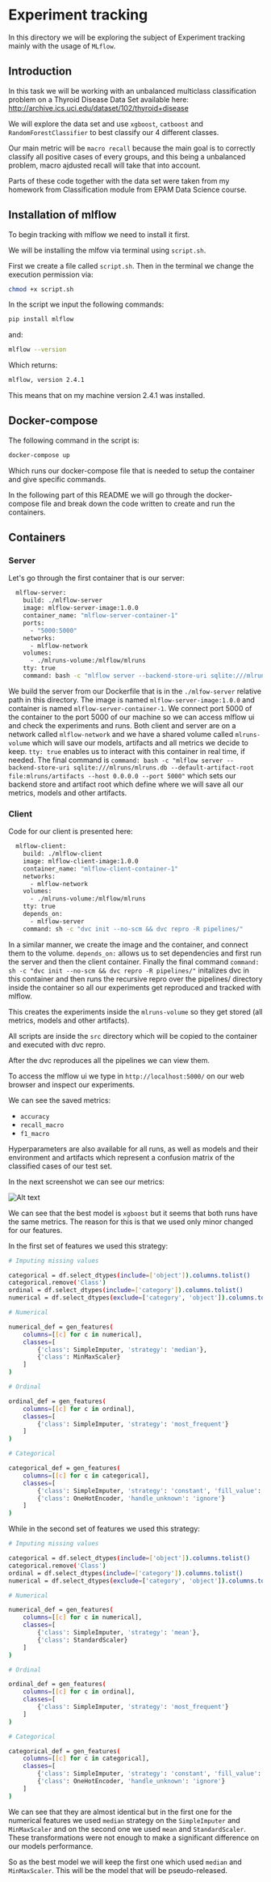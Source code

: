

# Experiment tracking

In this directory we will be exploring the subject of Experiment tracking mainly with the usage of `MLflow`.

## Introduction

In this task we will be working with an unbalanced multiclass classification problem on a Thyroid Disease Data Set available here:
http://archive.ics.uci.edu/dataset/102/thyroid+disease

We will explore the data set and use `xgboost`, `catboost` and `RandomForestClassifier` to best classify our 4 different classes.

Our main metric will be `macro recall` because the main goal is to correctly classify all positive cases of every groups, and this being a unbalanced problem, macro ajdusted recall will take that into account. 

Parts of these code together with the data set were taken from my homework from Classification module from EPAM Data Science course.

## Installation of mlflow

To begin tracking with mlflow we need to install it first.

We will be installing the mlfow via terminal using `script.sh`. 

First we create a file called `script.sh`.
Then in the terminal we change the execution permission via:

```bash
chmod +x script.sh
```

In the script we input the following commands:

```bash
pip install mlflow
```
and:

```bash
mlflow --version
```
Which returns:

```bash
mlflow, version 2.4.1
```
This means that on my machine version 2.4.1 was installed.

## Docker-compose

The following command in the script is:

```bash
docker-compose up
```

Which runs our docker-compose file that is needed to setup the container and give specific commands. 

In the following part of this README we will go through the docker-compose file and break down the code written to create and run the containers.

## Containers 

### Server

Let's go through the first container that is our server:

```bash
  mlflow-server:
    build: ./mlflow-server
    image: mlflow-server-image:1.0.0 
    container_name: "mlflow-server-container-1"
    ports:
      - "5000:5000"
    networks:
      - mlflow-network
    volumes:
      - ./mlruns-volume:/mlflow/mlruns
    tty: true
    command: bash -c "mlflow server --backend-store-uri sqlite:///mlruns/mlruns.db --default-artifact-root file:mlruns/artifacts --host 0.0.0.0 --port 5000"
```

We build the server from our Dockerfile that is in the `./mlfow-server` relative path in this directory. The image is named `mlflow-server-image:1.0.0` and container is named `mlflow-server-container-1`. We connect port 5000 of the container to the port 5000 of our machine so we can access mlflow ui and check the experiments and runs. Both client and server are on a network called `mlflow-network` and we have a shared volume called `mlruns-volume` which will save our models, artifacts and all metrics we decide to keep. `tty: true` enables us to interact with this container in real time, if needed. The final command is 
`command: bash -c "mlflow server --backend-store-uri sqlite:///mlruns/mlruns.db --default-artifact-root file:mlruns/artifacts --host 0.0.0.0 --port 5000"` which sets our backend store and artifact root which define where we will save all our metrics, models and other artifacts.

### Client

Code for our client is presented here:

```bash
  mlflow-client:
    build: ./mlflow-client
    image: mlflow-client-image:1.0.0 
    container_name: "mlflow-client-container-1"
    networks:
      - mlflow-network
    volumes:
      - ./mlruns-volume:/mlflow/mlruns
    tty: true
    depends_on:
      - mlflow-server
    command: sh -c "dvc init --no-scm && dvc repro -R pipelines/"
```
In a similar manner, we create the image and the container, and connect them to the volume. `depends_on:` allows us to set dependencies and first run the server and then the client container. Finally the final command `command: sh -c "dvc init --no-scm && dvc repro -R pipelines/"` initalizes dvc in this container and then runs the recursive repro over the pipelines/ directory inside the container so all our experiments get reproduced and tracked with mlflow. 

This creates the experiments inside the `mlruns-volume` so they get stored (all metrics, models and other artifacts).

All scripts are inside the `src` directory which will be copied to the container and executed with dvc repro.

After the dvc reproduces all the pipelines we can view them.

To access the mlflow ui we type in `http://localhost:5000/` on our web browser and inspect our experiments.

We can see the saved metrics:
 - `accuracy`
 - `recall_macro`
 - `f1_macro`

Hyperparameters are also available for all runs, as well as models and their environment and artifacts which represent a confusion matrix of the classified cases of our test set.

In the next screenshot we can see our metrics:

![Alt text](screenshots/Screenshot_experiments.png)

We can see that the best model is `xgboost` but it seems that both runs have the same metrics. The reason for this is that we used only minor changed for our features. 

In the first set of features we used this strategy:

```bash
# Imputing missing values

categorical = df.select_dtypes(include=['object']).columns.tolist()
categorical.remove('Class')
ordinal = df.select_dtypes(include=['category']).columns.tolist()
numerical = df.select_dtypes(exclude=['category', 'object']).columns.tolist()

# Numerical

numerical_def = gen_features(
    columns=[[c] for c in numerical],
    classes=[
        {'class': SimpleImputer, 'strategy': 'median'},
        {'class': MinMaxScaler}
    ]
)

# Ordinal

ordinal_def = gen_features(
    columns=[[c] for c in ordinal],
    classes=[
        {'class': SimpleImputer, 'strategy': 'most_frequent'}
    ]
)

# Categorical

categorical_def = gen_features(
    columns=[[c] for c in categorical],
    classes=[
        {'class': SimpleImputer, 'strategy': 'constant', 'fill_value': 'missing'},
        {'class': OneHotEncoder, 'handle_unknown': 'ignore'}
    ]
)
```

While in the second set of features we used this strategy:

```bash
# Imputing missing values

categorical = df.select_dtypes(include=['object']).columns.tolist()
categorical.remove('Class')
ordinal = df.select_dtypes(include=['category']).columns.tolist()
numerical = df.select_dtypes(exclude=['category', 'object']).columns.tolist()

# Numerical

numerical_def = gen_features(
    columns=[[c] for c in numerical],
    classes=[
        {'class': SimpleImputer, 'strategy': 'mean'},
        {'class': StandardScaler}
    ]
)

# Ordinal

ordinal_def = gen_features(
    columns=[[c] for c in ordinal],
    classes=[
        {'class': SimpleImputer, 'strategy': 'most_frequent'}
    ]
)

# Categorical

categorical_def = gen_features(
    columns=[[c] for c in categorical],
    classes=[
        {'class': SimpleImputer, 'strategy': 'constant', 'fill_value': 'missing'},
        {'class': OneHotEncoder, 'handle_unknown': 'ignore'}
    ]
)

```

We can see that they are almost identical but in the first one for the numerical features we used `median` strategy on the `SimpleImputer` and `MinMaxScaler` and on the second one we used `mean` and `StandardScaler`. These transformations were not enough to make a significant difference on our models performance.

So as the best model we will keep the first one which used `median` and `MinMaxScaler`. This will be the model that will be pseudo-released.
